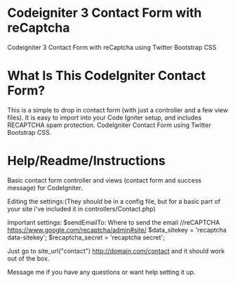 # Codeigniter 3 Contact Form with reCaptcha
Codeigniter 3 Contact Form with reCaptcha using Twitter Bootstrap CSS 

# What Is This CodeIgniter Contact Form?

This is a simple to drop in contact form (with just a controller and a few view files).
It is easy to import into your Code Igniter setup, and includes RECAPTCHA spam protection.
CodeIgniter Contact Form using Twitter Bootstrap CSS.


# Help/Readme/Instructions

Basic contact form controller and views (contact form and success message) for CodeIgniter.

Editing the settings:(They should be in a config file, but for a basic part of your site i've included it in controllers/Contact.php)

Important settings:
$sendEmailTo: Where to send the email
//reCAPTCHA  https://www.google.com/recaptcha/admin#site/
$data_sitekey = 'recaptcha data-sitekey'; 
$recaptcha_secret  = 'recaptcha secret';



Just go to site_url("contact")  http://domain.com/contact   and it should	work out of the box. 

Message me if you have any questions or want help setting it up.
